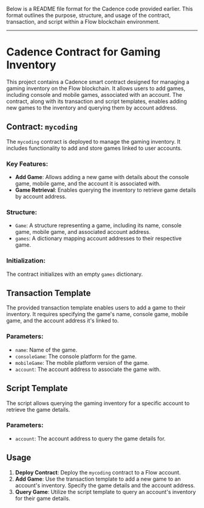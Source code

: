 Below is a README file format for the Cadence code provided earlier. This format outlines the purpose, structure, and usage of the contract, transaction, and script within a Flow blockchain environment.

---

# Cadence Contract for Gaming Inventory

This project contains a Cadence smart contract designed for managing a gaming inventory on the Flow blockchain. It allows users to add games, including console and mobile games, associated with an account. The contract, along with its transaction and script templates, enables adding new games to the inventory and querying them by account address.

## Contract: `mycoding`

The `mycoding` contract is deployed to manage the gaming inventory. It includes functionality to add and store games linked to user accounts.

### Key Features:

- **Add Game**: Allows adding a new game with details about the console game, mobile game, and the account it is associated with.
- **Game Retrieval**: Enables querying the inventory to retrieve game details by account address.

### Structure:

- `Game`: A structure representing a game, including its name, console game, mobile game, and associated account address.
- `games`: A dictionary mapping account addresses to their respective game.

### Initialization:

The contract initializes with an empty `games` dictionary.

## Transaction Template

The provided transaction template enables users to add a game to their inventory. It requires specifying the game's name, console game, mobile game, and the account address it's linked to.

### Parameters:

- `name`: Name of the game.
- `consoleGame`: The console platform for the game.
- `mobileGame`: The mobile platform version of the game.
- `account`: The account address to associate the game with.

## Script Template

The script allows querying the gaming inventory for a specific account to retrieve the game details.

### Parameters:

- `account`: The account address to query the game details for.

## Usage

1. **Deploy Contract**: Deploy the `mycoding` contract to a Flow account.
2. **Add Game**: Use the transaction template to add a new game to an account's inventory. Specify the game details and the account address.
3. **Query Game**: Utilize the script template to query an account's inventory for their game details.
